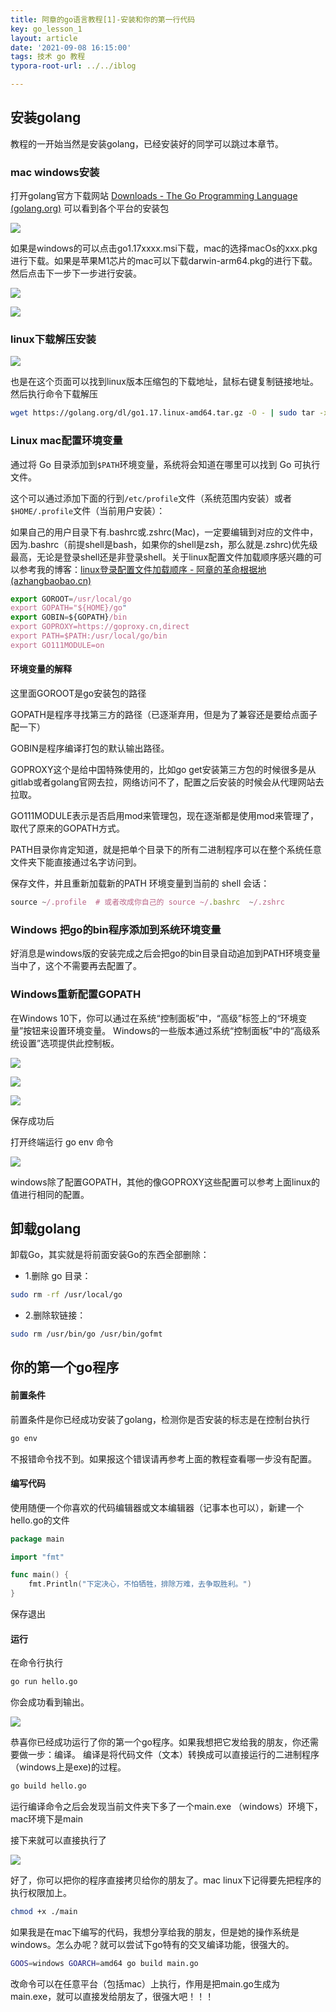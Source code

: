 ```yaml
---
title: 阿章的go语言教程[1]-安装和你的第一行代码
key: go_lesson_1
layout: article
date: '2021-09-08 16:15:00'
tags: 技术 go 教程
typora-root-url: ../../iblog

---
```


## 安装golang

教程的一开始当然是安装golang，已经安装好的同学可以跳过本章节。

### mac windows安装

打开golang官方下载网站 [Downloads - The Go Programming Language (golang.org)](https://golang.org/dl/) 可以看到各个平台的安装包

![](http://img.azhangbaobao.cn/img/20210909125332.png)

如果是windows的可以点击go1.17xxxx.msi下载，mac的选择macOs的xxx.pkg进行下载。如果是苹果M1芯片的mac可以下载darwin-arm64.pkg的进行下载。然后点击下一步下一步进行安装。

![](http://img.azhangbaobao.cn/img/20210909133827.png)

![](http://img.azhangbaobao.cn/img/20210909133920.png)

### linux下载解压安装

![](http://img.azhangbaobao.cn/img/20210909125332.png)

也是在这个页面可以找到linux版本压缩包的下载地址，鼠标右键复制链接地址。然后执行命令下载解压

```bash
wget https://golang.org/dl/go1.17.linux-amd64.tar.gz -O - | sudo tar -xz -C /usr/local
```

### Linux mac配置环境变量

通过将 Go 目录添加到`$PATH`环境变量，系统将会知道在哪里可以找到 Go 可执行文件。

这个可以通过添加下面的行到`/etc/profile`文件（系统范围内安装）或者`$HOME/.profile`文件（当前用户安装）：

如果自己的用户目录下有.bashrc或.zshrc(Mac)，一定要编辑到对应的文件中，因为.bashrc（前提shell是bash，如果你的shell是zsh，那么就是.zshrc)优先级最高，无论是登录shell还是非登录shell。关于linux配置文件加载顺序感兴趣的可以参考我的博客：[linux登录配置文件加载顺序 - 阿章的革命根据地 (azhangbaobao.cn)](https://blog.azhangbaobao.cn/2021/09/10/linux登录配置文件加载顺序.html)

```javascript
export GOROOT=/usr/local/go
export GOPATH="${HOME}/go"
export GOBIN=${GOPATH}/bin
export GOPROXY=https://goproxy.cn,direct
export PATH=$PATH:/usr/local/go/bin
export GO111MODULE=on
```

#### 环境变量的解释

这里面GOROOT是go安装包的路径

GOPATH是程序寻找第三方的路径（已逐渐弃用，但是为了兼容还是要给点面子配一下）

GOBIN是程序编译打包的默认输出路径。

GOPROXY这个是给中国特殊使用的，比如go get安装第三方包的时候很多是从gitlab或者golang官网去拉，网络访问不了，配置之后安装的时候会从代理网站去拉取。

GO111MODULE表示是否启用mod来管理包，现在逐渐都是使用mod来管理了，取代了原来的GOPATH方式。

PATH目录你肯定知道，就是把单个目录下的所有二进制程序可以在整个系统任意文件夹下能直接通过名字访问到。

保存文件，并且重新加载新的PATH 环境变量到当前的 shell 会话：

```javascript
source ~/.profile  # 或者改成你自己的 source ~/.bashrc  ~/.zshrc
```

### Windows 把go的bin程序添加到系统环境变量

好消息是windows版的安装完成之后会把go的bin目录自动追加到PATH环境变量当中了，这个不需要再去配置了。

### Windows重新配置GOPATH

在Windows 10下，你可以通过在系统“控制面板”中，“高级”标签上的“环境变量”按钮来设置环境变量。 Windows的一些版本通过系统“控制面板”中的“高级系统设置”选项提供此控制板。

![](http://img.azhangbaobao.cn/img/20210909130647.png)

![](http://img.azhangbaobao.cn/img/20210909130726.png)

![](http://img.azhangbaobao.cn/img/20210909134502.png)

保存成功后

打开终端运行 go env 命令

![](http://img.azhangbaobao.cn/img/20210909134434.png)

windows除了配置GOPATH，其他的像GOPROXY这些配置可以参考上面linux的值进行相同的配置。

## 卸载golang

卸载Go，其实就是将前面安装Go的东西全部删除：

- 1.删除 go 目录：

```bash
sudo rm -rf /usr/local/go
```

- 2.删除软链接：

```bash
sudo rm /usr/bin/go /usr/bin/gofmt
```

## 你的第一个go程序

#### 前置条件

前置条件是你已经成功安装了golang，检测你是否安装的标志是在控制台执行

```bash
go env
```

不报错命令找不到。如果报这个错误请再参考上面的教程查看哪一步没有配置。

#### 编写代码

使用随便一个你喜欢的代码编辑器或文本编辑器（记事本也可以），新建一个hello.go的文件

```go
package main

import "fmt"

func main() {
	fmt.Println("下定决心，不怕牺牲，排除万难，去争取胜利。")
}

```

保存退出

#### 运行

在命令行执行

```bash
go run hello.go
```

你会成功看到输出。

![](http://img.azhangbaobao.cn/img/20210909134023.png)

恭喜你已经成功运行了你的第一个go程序。如果我想把它发给我的朋友，你还需要做一步：编译。 编译是将代码文件（文本）转换成可以直接运行的二进制程序（windows上是exe)的过程。

```bash
go build hello.go
```

运行编译命令之后会发现当前文件夹下多了一个main.exe （windows）环境下，mac环境下是main

接下来就可以直接执行了

![](http://img.azhangbaobao.cn/img/20210909160243.png)

好了，你可以把你的程序直接拷贝给你的朋友了。mac linux下记得要先把程序的执行权限加上。

```bash
chmod +x ./main
```

如果我是在mac下编写的代码，我想分享给我的朋友，但是她的操作系统是windows。怎么办呢？就可以尝试下go特有的交叉编译功能，很强大的。

```bash
GOOS=windows GOARCH=amd64 go build main.go
```

改命令可以在任意平台（包括mac）上执行，作用是把main.go生成为main.exe，就可以直接发给朋友了，很强大吧！！！
